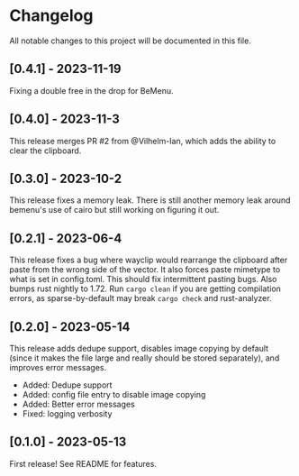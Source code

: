 # Changelog

All notable changes to this project will be documented in this file.

## [0.4.1] - 2023-11-19

Fixing a double free in the drop for BeMenu.

## [0.4.0] - 2023-11-3

This release merges PR #2 from @Vilhelm-Ian, which adds the ability to clear the clipboard.

## [0.3.0] - 2023-10-2

This release fixes a memory leak. There is still another memory leak around bemenu's use of cairo but still working on figuring it out.

## [0.2.1] - 2023-06-4

This release fixes a bug where wayclip would rearrange the clipboard after paste from the wrong side of the vector. It also forces paste mimetype to what is set in config.toml. This should fix intermittent pasting bugs. Also bumps rust nightly to 1.72. Run `cargo clean` if you are getting compilation errors, as sparse-by-default may break `cargo check` and rust-analyzer.

## [0.2.0] - 2023-05-14

This release adds dedupe support, disables image copying by default (since it
makes the file large and really should be stored separately), and improves error messages.

- Added: Dedupe support
- Added: config file entry to disable image copying
- Added: Better error messages
- Fixed: logging verbosity

## [0.1.0] - 2023-05-13

First release! See README for features.
